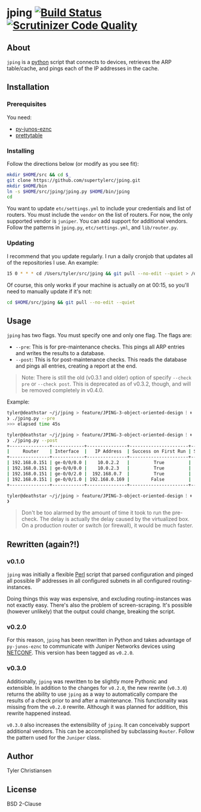 # jping [![Build Status](https://travis-ci.org/supertylerc/jping.svg?branch=master)](https://travis-ci.org/supertylerc/jping) [![Scrutinizer Code Quality](https://scrutinizer-ci.com/g/supertylerc/jping/badges/quality-score.png?b=master)](https://scrutinizer-ci.com/g/supertylerc/jping/?branch=master)

## About

`jping` is a [python][1] script that connects to devices, retrieves the
ARP table/cache, and pings each of the IP addresses in the cache.

## Installation

### Prerequisites

You need:

* [py-junos-eznc][2]
* [prettytable][7]

### Installing

Follow the directions below (or modify as you see fit):

```bash
mkdir $HOME/src && cd $_
git clone https://github.com/supertylerc/jping.git
mkdir $HOME/bin
ln -s $HOME/src/jping/jping.py $HOME/bin/jping
cd
```

You want to update `etc/settings.yml` to include your credentials and list of
routers.  You must include the `vendor` on the list of routers.  For now, the
only supported vendor is `juniper`.  You can add support for additional vendors.
Follow the patterns in `jping.py`, `etc/settings.yml`, and `lib/router.py`.

### Updating

I recommend that you update regularly.  I run a daily cronjob that
updates all of the repositories I use.  An example:

```bash
15 0 * * * cd /Users/tyler/src/jping && git pull --no-edit --quiet > /dev/null 2>&1
```

Of course, this only works if your machine is actually _on_ at 00:15, so
you'll need to manually update if it's not:

```bash
cd $HOME/src/jping && git pull --no-edit --quiet
```

## Usage

`jping` has two flags.  You must specify one and only one flag.  The flags are:

* `--pre`: This is for pre-maintenance checks.  This pings all ARP entries and writes the results to a database.
* `--post`: This is for post-maintenance checks.  This reads the database and pings all entries, creating a report at the end.

> Note: There is still the old (v0.3.1 and older) option of specify
> `--check pre` or `--check post`.  This is deprecated as of v0.3.2, though, and
> will be removed completely in v0.4.0.

Example:

```bash
tyler@deathstar ~/j/jping > feature/JPING-3-object-oriented-design ⁝ ⬆ ✱
❯ ./jping.py --pre                                                                                         [23:03:54]
>>> elapsed time 45s

tyler@deathstar ~/j/jping > feature/JPING-3-object-oriented-design ⁝ ⬆ ✱
❯ ./jping.py --post                                                                                        [23:04:58]
+---------------+------------+---------------+----------------------+-----------------------+
|     Router    | Interface  |   IP Address  | Success on First Run | Success on Second Run |
+---------------+------------+---------------+----------------------+-----------------------+
| 192.168.0.151 | ge-0/0/0.0 |    10.0.2.2   |         True         |          True         |
| 192.168.0.151 | ge-0/0/0.0 |    10.0.2.3   |         True         |          True         |
| 192.168.0.151 | ge-0/0/2.0 |  192.168.0.7  |         True         |          True         |
| 192.168.0.151 | ge-0/0/1.0 | 192.168.0.169 |        False         |         False         |
+---------------+------------+---------------+----------------------+-----------------------+

tyler@deathstar ~/j/jping > feature/JPING-3-object-oriented-design ⁝ ⬆ ✱
❯                                                                                                           [23:05:03]
```

> Don't be too alarmed by the amount of time it took to run the pre-check.  The
> delay is actually the delay caused by the virtualized box.  On a production
> router or switch (or firewall), it would be much faster.

## Rewritten (again?!)

### v0.1.0

`jping` was initially a flexible [Perl][4] script that parsed
configuration and pinged all possible IP addresses in all configured
subnets in all configured routing-instances.

Doing things this way was expensive, and excluding routing-instances was
not exactly easy.  There's also the problem of screen-scraping.  It's
possible (however unlikely) that the output could change, breaking the
script.

### v0.2.0

For this reason, `jping` has been rewritten in Python and takes
advantage of `py-junos-eznc` to communicate with Juniper Networks
devices using [NETCONF][5].  This version has been tagged as `v0.2.0`.

### v0.3.0

Additionally, `jping` was rewritten to be slightly more Pythonic and extensible.
In addition to the changes for `v0.2.0`, the new rewrite (`v0.3.0`) returns the
ability to use `jping` as a way to automatically compare the results of a check
prior to and after a maintenance.  This functionality was missing from the
`v0.2.0` rewrite.  Although it was planned for addition, this rewrite happened
instead.

`v0.3.0` also increases the extensibility of `jping`.  It can conceivably
support additional vendors.  This can be accomplished by subclassing `Router`.
Follow the pattern used for the `Juniper` class.

## Author

Tyler Christiansen

## License

BSD 2-Clause

[1]: https://www.python.org/ "Python"
[2]: https://github.com/Juniper/py-junos-eznc "py-junos-eznc"
[3]: https://docs.python.org/2/library/getpass.html "Python getpass"
[4]: http://www.perl.org "Perl"
[5]: https://en.wikipedia.org/wiki/NETCONF "NETCONF"
[6]: https://github.com/supertylerc/jping/tree/v0.1.0 "jping Perl"
[7]: https://pypi.python.org/pypi/PrettyTable "prettytable"

